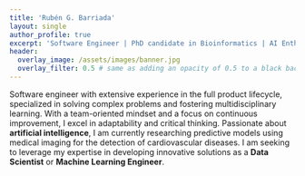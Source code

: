 ```yaml
---
title: 'Rubén G. Barriada'
layout: single
author_profile: true
excerpt: 'Software Engineer | PhD candidate in Bioinformatics | AI Enthusiast'
header:
  overlay_image: /assets/images/banner.jpg
  overlay_filter: 0.5 # same as adding an opacity of 0.5 to a black background
---
```


Software engineer with extensive experience in the full product lifecycle, specialized in solving complex problems and
fostering multidisciplinary learning. With a team-oriented mindset and a focus on continuous improvement, I excel
in adaptability and critical thinking. Passionate about **artificial intelligence**, I am currently researching predictive
models using medical imaging for the detection of cardiovascular diseases. I am seeking to leverage my expertise
in developing innovative solutions as a **Data Scientist** or **Machine Learning Engineer**.

[//]: # (---)

[//]: # ()
[//]: # (## Work experience)

[//]: # ()
[//]: # (- [Feb 21 - May 24] **Senior Software Engineer**. SimpleCloud · León, Spain &#40;Remote&#41;)

[//]: # (- [Feb 20 - Jan 21] **Senior Software Engineer**. Ecosat Airships · León, Spain)

[//]: # (- [Jun 16 - Feb 20] **Software Engineer**. Airbus Defence and Space · Getafe, Spain)

[//]: # (- [Jul 12 - Jun 16] **Software Engineer**. Airbus Operations · Madrid, Spain)

[//]: # (- [Aug 11 - Jun 12] **Software Engineer**. Indra Systems · Madrid, Spain)

[//]: # (- [Sep 10 - Jun 11] **Research Engineer**. Technical University of Madrid &#40;UPM&#41; · Madrid, Spain)

[//]: # ()
[//]: # ( )
[//]: # (## Education)

[//]: # ()
[//]: # (- [Sep 19 - Jun 25] **PhD candidate in Bioinformatics**. Open University of Catalonia · Barcelona, Spain)

[//]: # (- [Aug 09 - Jun 11] **M.Sc. in Robot Systems Engineering**. University of Southern Denmark · Odense, Denmark)

[//]: # (- [Sep 04 - Jun 09] **B.Eng. in Software Systems Engineering**. Technical University of Madrid &#40;UPM&#41; · Madrid, Spain)

[//]: # ()
[//]: # ()
[//]: # (## Complementary Education)

[//]: # ()
[//]: # (- [2024] **AI for Medicine Specialization** &#40;150h&#41;. Deeplearning.ai)

[//]: # (- [2024] **Mathematics for Machine Learning and Data Science Specialization** &#40;120h&#41;. Deeplearning.ai)

[//]: # (- [2024] **Mathematics for Machine Learning and Data Science Specialization** &#40;120h&#41;. Deeplearning.ai)

[//]: # (- [2018] **Deep Learning Specialization** &#40;100h&#41;. Coursera.)

[//]: # (- [2018] **Machine Learning** &#40;100h&#41;. Standford University, Coursera.)

[//]: # (- [2018] **Design and development of Field Robotics Vehicles for Plant Nursing** &#40;260h&#41;. University of Southern Denmark, odense, Denmarl.)

[//]: # (- [2018] **Scientific Programming in C++** &#40;35h&#41;. Katholike Universiteit Leuven, Belgium.)

[//]: # ()
[//]: # ()
[//]: # (## CV)

[//]: # ()
[//]: # (You can donwnload my CV [here]&#40;{{ site.url }}/download/CV_Ruben_Gonzalez_Barriada_v2.pdf&#41;.)

[//]: # ()
